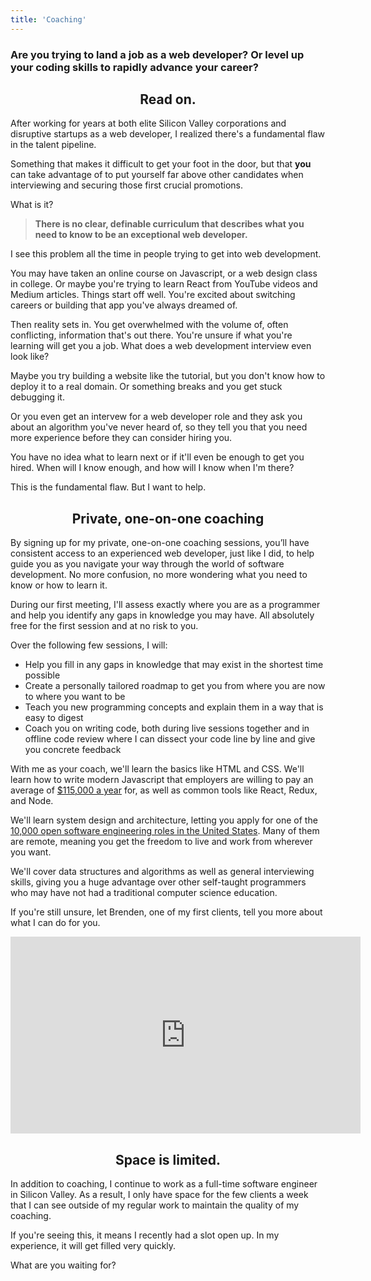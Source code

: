 ```yaml
---
title: 'Coaching'
---
```


### Are you trying to land a job as a web developer? Or level up your coding skills to rapidly advance your career?

<h2 style="text-align: center">Read on.</h2>

After working for years at both elite Silicon Valley corporations and disruptive startups as a web
developer, I realized there's a fundamental flaw in the talent pipeline.

Something that makes it difficult to get your foot in the door, but that **you** can take advantage
of to put yourself far above other candidates when interviewing and securing those first crucial
promotions.

What is it?

> **There is no clear, definable curriculum that describes what you need to know to be an
> exceptional web developer.**

I see this problem all the time in people trying to get into web development.

You may have taken an online course on Javascript, or a web design class in college. Or maybe you're
trying to learn React from YouTube videos and Medium articles. Things start off well. You're excited
about switching careers or building that app you've always dreamed of.

Then reality sets in. You get overwhelmed with the volume of, often conflicting, information that's
out there. You're unsure if what you're learning will get you a job. What does a web development
interview even look like?

Maybe you try building a website like the tutorial, but you don't know how to deploy it to a real
domain. Or something breaks and you get stuck debugging it.

Or you even get an intervew for a web developer role and they ask you about an algorithm you've
never heard of, so they tell you that you need more experience before they can consider hiring you.

You have no idea what to learn next or if it'll even be enough to get you hired. When will I know
enough, and how will I know when I'm there?

This is the fundamental flaw. But I want to help.

<h2 style="text-align: center">Private, one-on-one coaching</h2>

By signing up for my private, one-on-one coaching sessions, you’ll have consistent access to an
experienced web developer, just like I did, to help guide you as you navigate your way through the
world of software development. No more confusion, no more wondering what you need to know or how to
learn it.

During our first meeting, I'll assess exactly where you are as a programmer and help you identify
any gaps in knowledge you may have. All absolutely free for the first session and at no risk to you.

Over the following few sessions, I will:

- Help you fill in any gaps in knowledge that may exist in the shortest time possible
- Create a personally tailored roadmap to get you from where you are now to where you want to be
- Teach you new programming concepts and explain them in a way that is easy to digest
- Coach you on writing code, both during live sessions together and in offline code review where I
  can dissect your code line by line and give you concrete feedback

With me as your coach, we'll learn the basics like HTML and CSS. We'll learn how to write modern
Javascript that employers are willing to pay an average of
[\$115,000 a year](https://www.indeed.com/career/javascript-developer/salaries) for, as well as
common tools like React, Redux, and Node.

We'll learn system design and architecture, letting you apply for one of the
[10,000 open software engineering roles in the United States](https://www.indeed.com/jobs?q=software+engineer+%22remote%22&l=United+States).
Many of them are remote, meaning you get the freedom to live and work from wherever you want.

We'll cover data structures and algorithms as well as general interviewing skills, giving you a huge
advantage over other self-taught programmers who may have not had a traditional computer science
education.

If you're still unsure, let Brenden, one of my first clients, tell you more about what I can do for
you.

<iframe width="560" height="315" src="https://www.youtube.com/embed/E-QaFHh1H4U" frameborder="0" allow="accelerometer; autoplay; encrypted-media; gyroscope; picture-in-picture" allowfullscreen></iframe>

<h2 style="text-align: center">Space is limited.</h2>

In addition to coaching, I continue to work as a full-time software engineer in Silicon Valley. As a
result, I only have space for the few clients a week that I can see outside of my regular work to
maintain the quality of my coaching.

If you're seeing this, it means I recently had a slot open up. In my experience, it will get filled
very quickly.

What are you waiting for?
